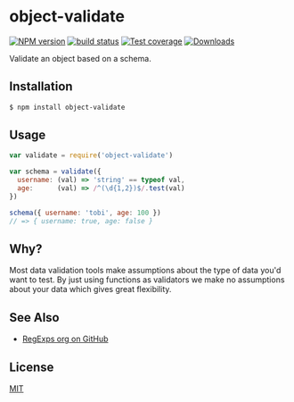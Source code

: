 # object-validate
[![NPM version][npm-image]][npm-url]
[![build status][travis-image]][travis-url]
[![Test coverage][coveralls-image]][coveralls-url]
[![Downloads][downloads-image]][downloads-url]

Validate an object based on a schema.

## Installation
```bash
$ npm install object-validate
```

## Usage
```js
var validate = require('object-validate')

var schema = validate({
  username: (val) => 'string' == typeof val,
  age:      (val) => /^(\d{1,2})$/.test(val)
})

schema({ username: 'tobi', age: 100 })
// => { username: true, age: false }
```

## Why?
Most data validation tools make assumptions about the type of data you'd want to
test. By just using functions as validators we make no assumptions about your
data which gives great flexibility.

## See Also
- [RegExps org on GitHub](https://github.com/regexps)

## License
[MIT](https://tldrlegal.com/license/mit-license)

[npm-image]: https://img.shields.io/npm/v/object-validate.svg?style=flat-square
[npm-url]: https://npmjs.org/package/object-validate
[travis-image]: https://img.shields.io/travis/yoshuawuyts/object-validate.svg?style=flat-square
[travis-url]: https://travis-ci.org/yoshuawuyts/object-validate
[coveralls-image]: https://img.shields.io/coveralls/yoshuawuyts/object-validate.svg?style=flat-square
[coveralls-url]: https://coveralls.io/r/yoshuawuyts/object-validate?branch=master
[downloads-image]: http://img.shields.io/npm/dm/object-validate.svg?style=flat-square
[downloads-url]: https://npmjs.org/package/object-validate
